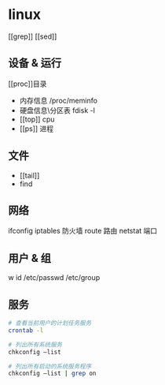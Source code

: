 # linux
[[grep]]
[[sed]]

## 设备 & 运行
[[proc]]目录

- 内存信息
/proc/meminfo
- 硬盘信息\分区表
fdisk -l
- [[top]] cpu
- [[ps]] 进程

## 文件
- [[tail]]
- find

## 网络
ifconfig
iptables 防火墙
route 路由
netstat 端口

## 用户 & 组
w
id
/etc/passwd
/etc/group

## 服务
```bash
# 查看当前用户的计划任务服务
crontab -l 

# 列出所有系统服务
chkconfig –list 

# 列出所有启动的系统服务程序
chkconfig –list | grep on 
```